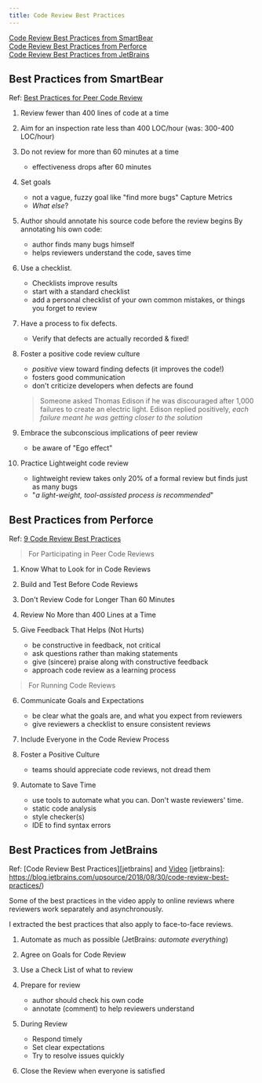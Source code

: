 ```yaml
---
title: Code Review Best Practices
---
```


[Code Review Best Practices from SmartBear](#best-practices-from-smartbear)    
[Code Review Best Practices from Perforce](#best-practices-from-perforce)    
[Code Review Best Practices from JetBrains](#best-practices-from-jetbrains)    


## Best Practices from SmartBear

Ref: [Best Practices for Peer Code Review](https://smartbear.com/learn/code-review/best-practices-for-peer-code-review)    

1. Review fewer than 400 lines of code at a time

2. Aim for an inspection rate less than 400 LOC/hour (was: 300-400 LOC/hour)

3. Do not review for more than 60 minutes at a time
    - effectiveness drops after 60 minutes

4. Set goals
   - not a vague, fuzzy goal like "find more bugs"
   Capture Metrics
   - *What else*?

5. Author should annotate his source code before the review begins
   By annotating his own code: 
   - author finds many bugs himself
   - helps reviewers understand the code, saves time

6. Use a checklist.  
   - Checklists improve results
   - start with a standard checklist
   - add a personal checklist of your own common mistakes, or things you forget to review

7. Have a process to fix defects.
   - Verify that defects are actually recorded & fixed!

8. Foster a positive code review culture 
   - *positive* view toward finding defects (it improves the code!)
   - fosters good communication
   - don't criticize developers when defects are found
   > Someone asked Thomas Edison if he was discouraged after 1,000 failures
   > to create an electric light.
   > Edison replied positively, *each failure meant he was getting closer to the solution*

9. Embrace the subconscious implications of peer review
   - be aware of "Ego effect"

10. Practice Lightweight code review
    - lightweight review takes only 20% of a formal review but finds just as many bugs
    - "*a light-weight, tool-assisted process is recommended*"


## Best Practices from Perforce

Ref: [9 Code Review Best Practices](https://www.perforce.com/blog/qac/9-code-review-best-practices)

> For Participating in Peer Code Reviews

1. Know What to Look for in Code Reviews

2. Build and Test Before Code Reviews

3. Don't Review Code for Longer Than 60 Minutes

4. Review No More than 400 Lines at a Time

5. Give Feedback That Helps (Not Hurts)
   - be constructive in feedback, not critical
   - ask questions rather than making statements
   - give (sincere) praise along with constructive feedback
   - approach code review as a learning process

> For Running Code Reviews

6. Communicate Goals and Expectations
   - be clear what the goals are, and what you expect from reviewers
   - give reviewers a checklist to ensure consistent reviews

7. Include Everyone in the Code Review Process

8. Foster a Positive Culture
   - teams should appreciate code reviews, not dread them

9. Automate to Save Time
   - use tools to automate what you can. Don't waste reviewers' time.
   - static code analysis 
   - style checker(s)
   - IDE to find syntax errors


## Best Practices from JetBrains

Ref: [Code Review Best Practices][jetbrains] and [Video](https://youtu.be/EjwD7Pi7J_0)
[jetbrains]: https://blog.jetbrains.com/upsource/2018/08/30/code-review-best-practices/) 

Some of the best practices in the video apply to online reviews where reviewers work separately and asynchronously.  

I extracted the best practices that also apply to face-to-face reviews.

1. Automate as much as possible (JetBrains: *automate everything*)

2. Agree on Goals for Code Review

3. Use a Check List of what to review

4. Prepare for review
    - author should check his own code
    - annotate (comment) to help reviewers understand

5. During Review
    - Respond timely
    - Set clear expectations
    - Try to resolve issues quickly

6. Close the Review when everyone is satisfied

